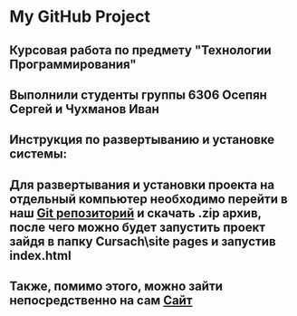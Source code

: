 # My GitHub Project

## Курсовая работа по предмету "Технологии Программирования"



## Выполнили студенты группы 6306 Осепян Сергей и Чухманов Иван



## Инструкция по развертыванию и установке системы: 
## Для развертывания и установки проекта на отдельный компьютер необходимо перейти в наш [Git репозиторий](https://github.com/Kapodas/Cursach) и скачать .zip архив, после чего можно будет запустить проект зайдя в папку **Cursach\site pages** и запустив index.html
## Также, помимо этого, можно зайти непосредственно на сам [Сайт](http://pmfcursach.zzz.com.ua/)
